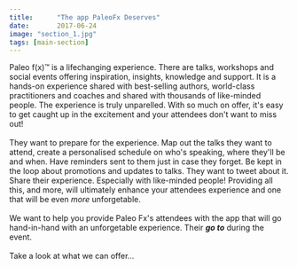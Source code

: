 ```yaml
---
title:      "The app PaleoFx Deserves"
date:       2017-06-24
image: "section_1.jpg"
tags: [main-section]
---
```


Paleo f(x)™ is a lifechanging experience. There are talks, workshops and social events offering inspiration, insights, knowledge and support. It is a hands-on experience shared with best-selling authors, world-class practitioners and coaches and shared with thousands of like-minded people. The experience is truly unparelled. With so much on offer, it's easy to get caught up in the excitement and your attendees don't want to miss out!<br><br>
They want to prepare for the experience. Map out the talks they want to attend, create a personalised schedule on who's speaking, where they'll be and when. Have reminders sent to them just in case they forget. Be kept in the loop about promotions and updates to talks. They want to tweet about it. Share their experience. Especially with like-minded people! Providing all this, and more, will ultimately enhance your attendees experience and one that will be even <i>more</i> unforgetable.<br><br>We want to help you provide Paleo Fx's attendees with the app that will go hand-in-hand with an unforgetable experience. Their <i><b>go to</b></i>  during the event.<br><br>Take a look at what we can offer...
